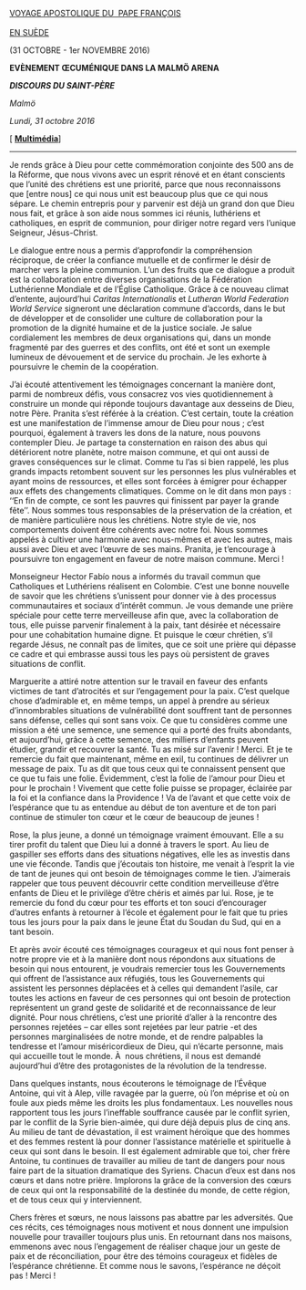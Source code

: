 [VOYAGE APOSTOLIQUE DU  PAPE FRANÇOIS\
\
EN SUÈDE](http://w2.vatican.va/content/francesco/it/travels/2016/outside/documents/papa-francesco-svezia-2016.html)

(31 OCTOBRE - 1er NOVEMBRE 2016)

**EVÈNEMENT ŒCUMÉNIQUE DANS LA MALMÖ ARENA**

***DISCOURS DU SAINT-PÈRE***

*Malmö*

*Lundi, 31 octobre 2016*

[ **[Multimédia](http://w2.vatican.va/content/francesco/it/events/event.dir.html/content/vaticanevents/it/2016/10/31/sveziaeventoecumenico.html)**]

* * *

Je rends grâce à Dieu pour cette commémoration conjointe des 500 ans de la Réforme, que nous vivons avec un esprit rénové et en étant conscients que l’unité des chrétiens est une priorité, parce que nous reconnaissons que [entre nous] ce qui nous unit est beaucoup plus que ce qui nous sépare. Le chemin entrepris pour y parvenir est déjà un grand don que Dieu nous fait, et grâce à son aide nous sommes ici réunis, luthériens et catholiques, en esprit de communion, pour diriger notre regard vers l’unique Seigneur, Jésus-Christ.

Le dialogue entre nous a permis d’approfondir la compréhension réciproque, de créer la confiance mutuelle et de confirmer le désir de marcher vers la pleine communion. L’un des fruits que ce dialogue a produit est la collaboration entre diverses organisations de la Fédération Luthérienne Mondiale et de l’Église Catholique. Grâce à ce nouveau climat d’entente, aujourd’hui *Caritas Internationalis* et *Lutheran World Federation World Service* signeront une déclaration commune d’accords, dans le but de développer et de consolider une culture de collaboration pour la promotion de la dignité humaine et de la justice sociale. Je salue cordialement les membres de deux organisations qui, dans un monde fragmenté par des guerres et des conflits, ont été et sont un exemple lumineux de dévouement et de service du prochain. Je les exhorte à poursuivre le chemin de la coopération.

J’ai écouté attentivement les témoignages concernant la manière dont, parmi de nombreux défis, vous consacrez vos vies quotidiennement à construire un monde qui réponde toujours davantage aux desseins de Dieu, notre Père. Pranita s’est référée à la création. C’est certain, toute la création est une manifestation de l’immense amour de Dieu pour nous ; c’est pourquoi, également à travers les dons de la nature, nous pouvons contempler Dieu. Je partage ta consternation en raison des abus qui détériorent notre planète, notre maison commune, et qui ont aussi de graves conséquences sur le climat. Comme tu l’as si bien rappelé, les plus grands impacts retombent souvent sur les personnes les plus vulnérables et ayant moins de ressources, et elles sont forcées à émigrer pour échapper aux effets des changements climatiques. Comme on le dit dans mon pays : ‘‘En fin de compte, ce sont les pauvres qui finissent par payer la grande fête’’. Nous sommes tous responsables de la préservation de la création, et de manière particulière nous les chrétiens. Notre style de vie, nos comportements doivent être cohérents avec notre foi. Nous sommes appelés à cultiver une harmonie avec nous-mêmes et avec les autres, mais aussi avec Dieu et avec l’œuvre de ses mains. Pranita, je t’encourage à poursuivre ton engagement en faveur de notre maison commune. Merci !

Monseigneur Hector Fabío nous a informés du travail commun que Catholiques et Luthériens réalisent en Colombie. C’est une bonne nouvelle de savoir que les chrétiens s’unissent pour donner vie à des processus communautaires et sociaux d’intérêt commun. Je vous demande une prière spéciale pour cette terre merveilleuse afin que, avec la collaboration de tous, elle puisse parvenir finalement à la paix, tant désirée et nécessaire pour une cohabitation humaine digne. Et puisque le cœur chrétien, s’il regarde Jésus, ne connaît pas de limites, que ce soit une prière qui dépasse ce cadre et qui embrasse aussi tous les pays où persistent de graves situations de conflit.

Marguerite a attiré notre attention sur le travail en faveur des enfants victimes de tant d’atrocités et sur l’engagement pour la paix. C’est quelque chose d’admirable et, en même temps, un appel à prendre au sérieux d’innombrables situations de vulnérabilité dont souffrent tant de personnes sans défense, celles qui sont sans voix. Ce que tu considères comme une mission a été une semence, une semence qui a porté des fruits abondants, et aujourd’hui, grâce à cette semence, des milliers d’enfants peuvent étudier, grandir et recouvrer la santé. Tu as misé sur l’avenir ! Merci. Et je te remercie du fait que maintenant, même en exil, tu continues de délivrer un message de paix. Tu as dit que tous ceux qui te connaissent pensent que ce que tu fais une folie. Évidemment, c’est la folie de l’amour pour Dieu et pour le prochain ! Vivement que cette folie puisse se propager, éclairée par la foi et la confiance dans la Providence ! Va de l’avant et que cette voix de l’espérance que tu as entendue au début de ton aventure et de ton pari continue de stimuler ton cœur et le cœur de beaucoup de jeunes !

Rose, la plus jeune, a donné un témoignage vraiment émouvant. Elle a su tirer profit du talent que Dieu lui a donné à travers le sport. Au lieu de gaspiller ses efforts dans des situations négatives, elle les as investis dans une vie féconde. Tandis que j’écoutais ton histoire, me venait à l’esprit la vie de tant de jeunes qui ont besoin de témoignages comme le tien. J’aimerais rappeler que tous peuvent découvrir cette condition merveilleuse d’être enfants de Dieu et le privilège d’être chéris et aimés par lui. Rose, je te remercie du fond du cœur pour tes efforts et ton souci d’encourager d’autres enfants à retourner à l’école et également pour le fait que tu pries tous les jours pour la paix dans le jeune État du Soudan du Sud, qui en a tant besoin.

Et après avoir écouté ces témoignages courageux et qui nous font penser à notre propre vie et à la manière dont nous répondons aux situations de besoin qui nous entourent, je voudrais remercier tous les Gouvernements qui offrent de l’assistance aux réfugiés, tous les Gouvernements qui assistent les personnes déplacées et à celles qui demandent l’asile, car toutes les actions en faveur de ces personnes qui ont besoin de protection représentent un grand geste de solidarité et de reconnaissance de leur dignité. Pour nous chrétiens, c’est une priorité d’aller à la rencontre des personnes rejetées – car elles sont rejetées par leur patrie -et des personnes marginalisées de notre monde, et de rendre palpables la tendresse et l’amour miséricordieux de Dieu, qui n’écarte personne, mais qui accueille tout le monde. À  nous chrétiens, il nous est demandé aujourd’hui d’être des protagonistes de la révolution de la tendresse.

Dans quelques instants, nous écouterons le témoignage de l’Évêque Antoine, qui vit à Alep, ville ravagée par la guerre, où l’on méprise et où on foule aux pieds même les droits les plus fondamentaux. Les nouvelles nous rapportent tous les jours l’ineffable souffrance causée par le conflit syrien, par le conflit de la Syrie bien-aimée, qui dure déjà depuis plus de cinq ans. Au milieu de tant de dévastation, il est vraiment héroïque que des hommes et des femmes restent là pour donner l’assistance matérielle et spirituelle à ceux qui sont dans le besoin. Il est également admirable que toi, cher frère Antoine, tu continues de travailler au milieu de tant de dangers pour nous faire part de la situation dramatique des Syriens. Chacun d’eux est dans nos cœurs et dans notre prière. Implorons la grâce de la conversion des cœurs de ceux qui ont la responsabilité de la destinée du monde, de cette région, et de tous ceux qui y interviennent.

Chers frères et sœurs, ne nous laissons pas abattre par les adversités. Que ces récits, ces témoignages nous motivent et nous donnent une impulsion nouvelle pour travailler toujours plus unis. En retournant dans nos maisons, emmenons avec nous l’engagement de réaliser chaque jour un geste de paix et de réconciliation, pour être des témoins courageux et fidèles de l’espérance chrétienne. Et comme nous le savons, l’espérance ne déçoit pas ! Merci !